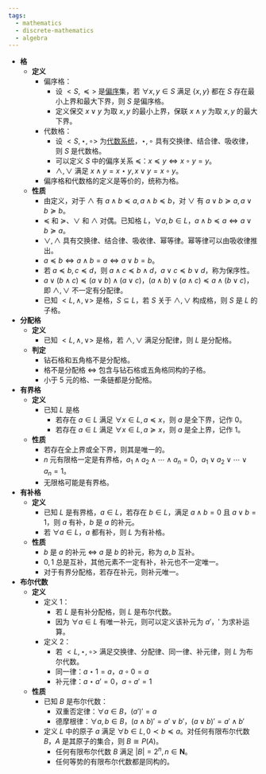 ```yaml
---
tags:
  - mathematics
  - discrete-mathematics
  - algebra
---
```

- **格**
    - **定义**
        - 偏序格：
            - 设 $<S,\preceq>$ 是[偏序](/pages/mathematics/discrete-mathematics/binary-relationship.md#kynj0r)集，若 $\forall x,y \in S$ 满足 $\{x,y\}$ 都在 $S$ 存在最小上界和最大下界，则 $S$ 是偏序格。
            - 定义保交 $x \lor y$ 为取 $x,y$ 的最小上界，保联 $x \land y$ 为取 $x,y$ 的最大下界。
        - 代数格：
            - 设 $<S,\star,\circ>$ 为[代数系统](/pages/mathematics/discrete-mathematics/algebraic-system.md)，$\star,\circ$ 具有交换律、结合律、吸收律，则 $S$ 是代数格。
            - 可以定义 $S$ 中的偏序关系 $\preceq$：$x \preceq y \iff x \circ y = y$。
            - $\land,\lor$ 满足 $x\land y = x \star y,x\lor y = x \circ y$。
        - 偏序格和代数格的定义是等价的，统称为格。
    - **性质**
        - 由定义，对于 $\land$ 有 $a \land b \preceq a,a\land b \preceq b$，对 $\lor$ 有 $a \lor b \succeq a, a\lor b \succeq b$。
        - $\preceq$ 和 $\succeq$、$\lor$ 和 $\land$ 对偶。已知格 $L$，$\forall a,b\in L$，$a\land b \preceq a \iff a \lor b \succeq a$。
        - $\lor,\land$ 具有交换律、结合律、吸收律、幂等律。幂等律可以由吸收律推出。
        - $a \preceq b \iff a \land b = a \iff a \lor b = b$。
        - 若 $a \preceq b,c \preceq d$，则 $a \land c \preceq b \land d$，$a \lor c \preceq b \lor d$，称为保序性。
        - $a \lor (b \land c) \preceq (a \lor b) \land (a \lor c)$，$(a \land b) \lor (a \land c) \preceq a \land (b \lor c)$，即 $\land,\lor$ 不一定有分配律。
        - 已知 $<L,\land,\lor>$ 是格，$S \subseteq L$，若 $S$ 关于 $\land,\lor$ 构成格，则 $S$ 是 $L$ 的子格。
- **分配格**
    - **定义**
        - 已知 $<L,\land,\lor>$ 是格，若 $\land,\lor$ 满足分配律，则 $L$ 是分配格。
    - **判定**
        - 钻石格和五角格不是分配格。
        - 格不是分配格 $\iff$ 包含与钻石格或五角格同构的子格。
        - 小于 $5$ 元的格、一条链都是分配格。
- **有界格**
    - **定义**
        - 已知 $L$ 是格
            - 若存在 $a\in L$ 满足 $\forall x \in L,a \preceq x$，则 $a$ 是全下界，记作 $0$。
            - 若存在 $a\in L$ 满足 $\forall x \in L,a \succeq x$，则 $a$ 是全上界，记作 $1$。
    - **性质**
        - 若存在全上界或全下界，则其是唯一的。
        - $n$ 元有限格一定是有界格，$a_1 \land a_2 \land \cdots \land a_n = 0$，$a_1 \lor a_2 \lor \cdots \lor a_n = 1$。
        - 无限格可能是有界格。
- **有补格**
    - **定义**
        - 已知 $L$ 是有界格，$a\in L$，若存在 $b \in L$，满足 $a \land b = 0$ 且 $a \lor b = 1$，则 $a$ 有补，$b$ 是 $a$ 的补元。
        - 若 $\forall a \in L$，$a$ 都有补，则 $L$ 为有补格。
    - **性质**
        - $b$ 是 $a$ 的补元 $\iff$ $a$ 是 $b$ 的补元，称为 $a,b$ 互补。
        - $0,1$ 总是互补，其他元素不一定有补，补元也不一定唯一。
        - 对于有界分配格，若存在补元，则补元唯一。
- **布尔代数** <span id="l7cahh"></span>
    - **定义**
        - 定义 1：
            - 若 $L$ 是有补分配格，则 $L$ 是布尔代数。
            - 因为 $\forall a \in L$ 有唯一补元，则可以定义该补元为 $a'$，$'$ 为求补运算。
        - 定义 2：
            - 若 $<L,\star,\circ>$ 满足交换律、分配律、同一律、补元律，则 $L$ 为布尔代数。
            - 同一律：$a \star 1=a$，$a\circ 0=a$
            - 补元律：$a\star a'=0$，$a\circ a'=1$
    - **性质**
        - 已知 $B$ 是布尔代数：
            - 双重否定律：$\forall a \in B$，$(a')'=a$
            - 德摩根律：$\forall a,b\in B$，$(a \land b)' = a' \lor b'$，$(a \lor b)' = a' \land b'$
        - 定义 $L$ 中的原子 $a$ 满足 $\forall b\in L,0\prec b\preceq a$。对任何有限布尔代数 $B$，$A$ 是其原子的集合，则 $B \cong P(A)$。
            - 任何有限布尔代数 $B$ 满足 $|B|=2^n,n\in \mathrm{\boldsymbol N}$。
            - 任何等势的有限布尔代数都是同构的。
